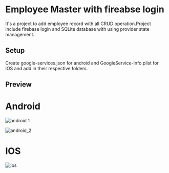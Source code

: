 # Employee Master with fireabse login

It's a project to add employee record with all CRUD operation.Project include firebase login and SQLite database with using provider state management.

## Setup
Create google-services.json for android and GoogleService-Info.plist for IOS and add in their respective folders.

## Preview

# Android

![android 1](https://user-images.githubusercontent.com/89975680/138558687-c79661c1-bc06-4ee9-a7d6-6b5968472d80.gif)

![android_2](https://user-images.githubusercontent.com/89975680/138558689-8b6f8adf-f7d6-4b85-85ea-7bece103d703.gif)

# IOS

![ios](https://user-images.githubusercontent.com/89975680/138558694-31053c89-b1a5-4162-80df-07d7ea8cc269.gif)
